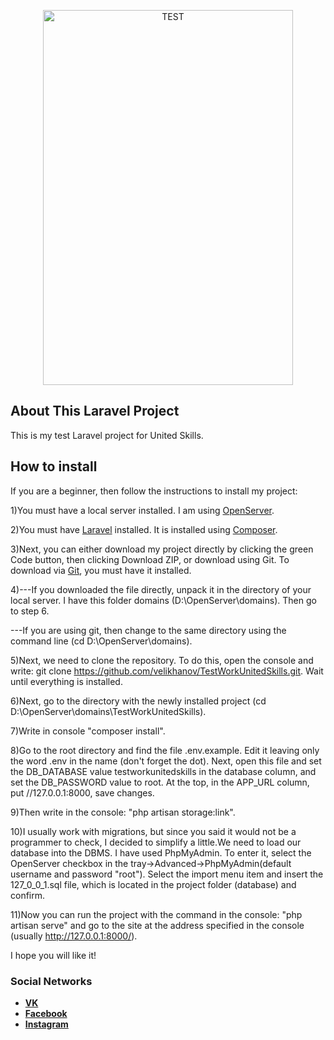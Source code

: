 <p align="center"><p align="center"><a href='https://svgshare.com/s/TKW' ><img src='https://svgshare.com/i/TKW.svg' title='TEST' width="400" height="600"></a></p></p>

## About This Laravel Project

This is my test Laravel project for United Skills.

## How to install

If you are a beginner, then follow the instructions to install my project:

1)You must have a local server installed. I am using [OpenServer](https://ospanel.io/download/).

2)You must have [Laravel](https://laravel.com/docs/8.x) installed. It is installed using [Composer](https://getcomposer.org/).

3)Next, you can either download my project directly by clicking the green Code button, then clicking Download ZIP, or download using Git. To download via [Git](https://git-scm.com/), you must have it installed.

4)---If you downloaded the file directly, unpack it in the directory of your local server. I have this folder domains (D:\OpenServer\domains). Then go to step 6.

   ---If you are using git, then change to the same directory using the command line (cd D:\OpenServer\domains).

5)Next, we need to clone the repository. To do this, open the console and write: git clone https://github.com/velikhanov/TestWorkUnitedSkills.git. Wait until everything is installed.

6)Next, go to the directory with the newly installed project (cd D:\OpenServer\domains\TestWorkUnitedSkills).

7)Write in console "composer install".

8)Go to the root directory and find the file .env.example. Edit it leaving only the word .env in the name (don't forget the dot). Next, open this file and set the DB_DATABASE value testworkunitedskills in the database column, and set the DB_PASSWORD value to root. At the top, in the APP_URL column, put //127.0.0.1:8000, save changes.

9)Then write in the console: "php artisan storage:link".

10)I usually work with migrations, but since you said it would not be a programmer to check, I decided to simplify a little.We need to load our database into the DBMS. I have used PhpMyAdmin. To enter it, select the OpenServer checkbox in the tray->Advanced->PhpMyAdmin(default username and password "root"). Select the import menu item and insert the 127_0_0_1.sql file, which is located in the project folder (database) and confirm.

11)Now you can run the project with the command in the console: "php artisan serve" and go to the site at the address specified in the console (usually http://127.0.0.1:8000/).

I hope you will like it!

### Social Networks

- **[VK](https://vk.com/velikhanov99)**
- **[Facebook](https://www.facebook.com/velikhanov99)**
- **[Instagram](https://www.instagram.com/velihanov99/)**
